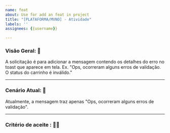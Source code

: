 ```yaml
---
name: feat
about: Use for add an feat in project
title: "[PLATAFORMA/MVNO] - Atividade"
labels: ''
assignees: {{username}}

---
```


### Visão Geral: 📃

A solicitação é para adicionar a mensagem contendo os detalhes do erro no toast que aparece em tela. Ex. "Ops, ocorreram
alguns erros de validação. O status do carrinho é inválido."

---

### Cenário Atual: 📄

Atualmente, a mensagem traz apenas "Ops, ocorreram alguns erros de validação".

---

### Critério de aceite : 👍🏼
